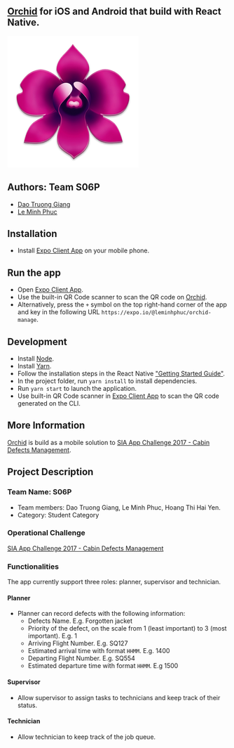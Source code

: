 ## [Orchid](https://github.com/heiseish/SIA) for iOS and Android that build with React Native.

![App Icon](./orchid.png)

## Authors: Team S06P
- [Dao Truong Giang](https://github.com/heiseish)
- [Le Minh Phuc](https://github.com/le-minhphuc)

## Installation
- Install [Expo Client App](https://docs.expo.io/versions/latest/introduction/installation.html) on your mobile phone.

## Run the app
- Open [Expo Client App](https://docs.expo.io/versions/latest/introduction/installation.html).
- Use the built-in QR Code scanner to scan the QR code on [Orchid](https://expo.io/@leminhphuc/orchid-manage).
- Alternatively, press the `+` symbol on the top right-hand corner of the app and key in the following URL `https://expo.io/@leminhphuc/orchid-manage`.

## Development
- Install [Node](https://nodejs.org/en/download/).
- Install [Yarn](https://yarnpkg.com/en/docs/install#mac-tab).
- Follow the installation steps in the React Native ["Getting Started Guide"](https://facebook.github.io/react-native/docs/getting-started.html).
- In the project folder, run `yarn install` to install dependencies.
- Run `yarn start` to launch the application.
- Use built-in QR Code scanner in [Expo Client App](https://docs.expo.io/versions/latest/introduction/installation.html) to scan the QR code generated on the CLI.

## More Information
[Orchid](https://github.com/heiseish/SIA) is build as a mobile solution to [SIA App Challenge 2017 - Cabin Defects Management](http://appchallenge.singaporeair.com).

## Project Description

### Team Name: S06P
- Team members: Dao Truong Giang, Le Minh Phuc, Hoang Thi Hai Yen.
- Category: Student Category

### Operational Challenge
[SIA App Challenge 2017 - Cabin Defects Management](http://appchallenge.singaporeair.com)

### Functionalities
The app currently support three roles: planner, supervisor and technician.
#### Planner
- Planner can record defects with the following information:
  - Defects Name. E.g. Forgotten jacket
  - Priority of the defect, on the scale from 1 (least important) to 3 (most important). E.g. 1
  - Arriving Flight Number. E.g. SQ127
  - Estimated arrival time with format `HHMM`. E.g. 1400
  - Departing Flight Number. E.g. SQ554
  - Estimated departure time with format `HHMM`. E.g 1500

#### Supervisor
- Allow supervisor to assign tasks to technicians and keep track of their status.

#### Technician
- Allow technician to keep track of the job queue.
